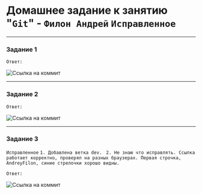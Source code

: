 # Домашнее задание к занятию "`Git`" - `Филон Андрей` `Исправленное`

---

### Задание 1

`Ответ:`

![Ссылка на коммит](https://github.com/netology-code/sys-pattern-homework/commit/b3f3b15c0e7c14ed2e473d694192db13a4c1f2a9)

---

### Задание 2

`Ответ:`

![Ссылка на коммит](https://github.com/netology-code/sys-pattern-homework/commit/6c7229aed8fbdbc55c70315efa3f5762617a43e8)

---

### Задание 3
`Исправленное`
`1. Добавлена ветка dev. `
`2. Не знаю что исправлять. Ссылка работает корректно, проверял на разных браузерах. Первая строчка, AndreyFilon, синие стрелочки хорошо видны.`

`Ответ:`

![Ссылка на коммит](https://github.com/AndreyFilon/8.1/network)


